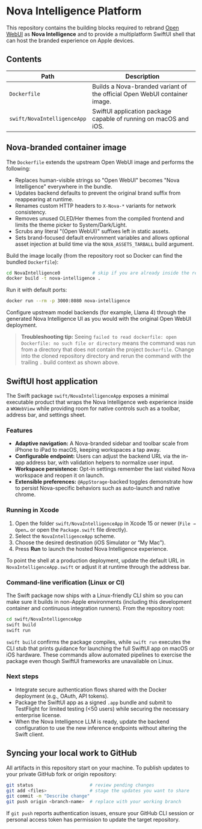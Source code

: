 # Nova Intelligence Platform

This repository contains the building blocks required to rebrand [Open WebUI](https://github.com/open-webui/open-webui) as **Nova Intelligence** and to provide a multiplatform SwiftUI shell that can host the branded experience on Apple devices.

## Contents

| Path | Description |
| --- | --- |
| `Dockerfile` | Builds a Nova-branded variant of the official Open WebUI container image. |
| `swift/NovaIntelligenceApp` | SwiftUI application package capable of running on macOS and iOS. |

## Nova-branded container image

The `Dockerfile` extends the upstream Open WebUI image and performs the following:

* Replaces human-visible strings so "Open WebUI" becomes "Nova Intelligence" everywhere in the bundle.
* Updates backend defaults to prevent the original brand suffix from reappearing at runtime.
* Renames custom HTTP headers to `X-Nova-*` variants for network consistency.
* Removes unused OLED/Her themes from the compiled frontend and limits the theme picker to System/Dark/Light.
* Scrubs any literal "(Open WebUI)" suffixes left in static assets.
* Sets brand-focused default environment variables and allows optional asset injection at build time via the `NOVA_ASSETS_TARBALL` build argument.

Build the image locally (from the repository root so Docker can find the bundled `Dockerfile`):

```bash
cd NovaIntelligence0            # skip if you are already inside the repo folder
docker build -t nova-intelligence .
```

Run it with default ports:

```bash
docker run --rm -p 3000:8080 nova-intelligence
```

Configure upstream model backends (for example, Llama 4) through the generated Nova Intelligence UI as you would with the original Open WebUI deployment.

> **Troubleshooting tip:** Seeing `failed to read dockerfile: open Dockerfile: no such file or directory` means the command was run from a directory that does not contain the project `Dockerfile`. Change into the cloned repository directory and rerun the command with the trailing `.` build context as shown above.

## SwiftUI host application

The Swift package `swift/NovaIntelligenceApp` exposes a minimal executable product that wraps the Nova Intelligence web experience inside a `WKWebView` while providing room for native controls such as a toolbar, address bar, and settings sheet.

### Features

* **Adaptive navigation:** A Nova-branded sidebar and toolbar scale from iPhone to iPad to macOS, keeping workspaces a tap away.
* **Configurable endpoint:** Users can adjust the backend URL via the in-app address bar, with validation helpers to normalize user input.
* **Workspace persistence:** Opt-in settings remember the last visited Nova workspace and reopen it on launch.
* **Extensible preferences:** `@AppStorage`-backed toggles demonstrate how to persist Nova-specific behaviors such as auto-launch and native chrome.

### Running in Xcode

1. Open the folder `swift/NovaIntelligenceApp` in Xcode 15 or newer (`File → Open…` or open the `Package.swift` file directly).
2. Select the `NovaIntelligenceApp` scheme.
3. Choose the desired destination (iOS Simulator or “My Mac”).
4. Press **Run** to launch the hosted Nova Intelligence experience.

To point the shell at a production deployment, update the default URL in `NovaIntelligenceApp.swift` or adjust it at runtime through the address bar.

### Command-line verification (Linux or CI)

The Swift package now ships with a Linux-friendly CLI shim so you can make sure it builds in non-Apple environments (including this development container and continuous integration runners). From the repository root:

```bash
cd swift/NovaIntelligenceApp
swift build
swift run
```

`swift build` confirms the package compiles, while `swift run` executes the CLI stub that prints guidance for launching the full SwiftUI app on macOS or iOS hardware. These commands allow automated pipelines to exercise the package even though SwiftUI frameworks are unavailable on Linux.

### Next steps

* Integrate secure authentication flows shared with the Docker deployment (e.g., OAuth, API tokens).
* Package the SwiftUI app as a signed `.app` bundle and submit to TestFlight for limited testing (<50 users) while securing the necessary enterprise license.
* When the Nova Intelligence LLM is ready, update the backend configuration to use the new inference endpoints without altering the Swift client.

## Syncing your local work to GitHub

All artifacts in this repository start on your machine. To publish updates to your private GitHub fork or origin repository:

```bash
git status                     # review pending changes
git add <files>                # stage the updates you want to share
git commit -m "Describe change"
git push origin <branch-name>  # replace with your working branch
```

If `git push` reports authentication issues, ensure your GitHub CLI session or personal access token has permission to update the target repository.
